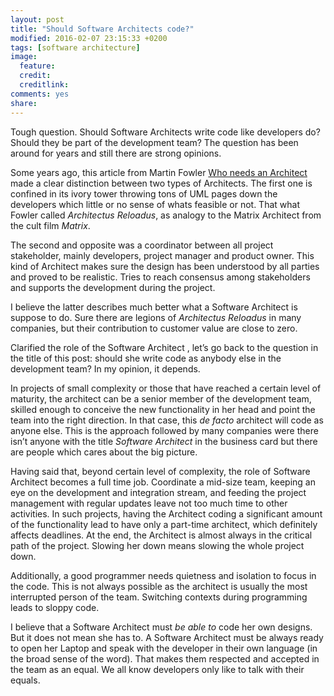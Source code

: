 ```yaml
---
layout: post
title: "Should Software Architects code?"
modified: 2016-02-07 23:15:33 +0200
tags: [software architecture]
image:
  feature: 
  credit: 
  creditlink: 
comments: yes
share: 
---
```

Tough question. Should Software Architects write code like developers do? Should they be part of the development team? The question has been around for  years and still there are strong opinions.

Some years ago, this article from Martin Fowler [Who needs an Architect](http://martinfowler.com/ieeeSoftware/whoNeedsArchitect.pdf) made a clear distinction between two types of Architects. The first one is confined in its ivory tower throwing tons of UML pages down the developers which little or no sense of whats feasible or not. That what Fowler called *Architectus Reloadus*, as analogy to the Matrix Architect from the cult film *Matrix*.

The second and opposite was a coordinator between all project stakeholder, mainly developers, project manager and product owner. This kind of Architect makes sure the design has been understood by  all parties and proved to be realistic.  Tries to reach consensus among stakeholders and supports the development during the project.

I believe the latter describes much better what a Software Architect is suppose to do. Sure there are legions of  *Architectus Reloadus* in many companies, but their contribution to customer value are close to zero.

Clarified the role of the Software Architect , let’s go back to the question in the title of this post: should she write code as anybody else in the development team? In my opinion, it depends.

In projects of small complexity or those that have reached a certain level of maturity, the architect can be a senior member of the development team, skilled enough to conceive the new functionality in her head and point the team into the right direction. In that case, this *de facto* architect will code as anyone else. This is the approach followed by many companies were there isn’t anyone with the title *Software Architect* in the business card but there are people which cares about the big picture.   

Having said that, beyond certain level of complexity, the role of Software Architect becomes a full time job. Coordinate a mid-size team, keeping an eye on the development and integration stream, and feeding the project management with regular updates leave not too much time to other activities. In such projects, having the Architect coding a significant amount of the functionality lead to have only a part-time architect, which definitely affects deadlines. At the end, the Architect is almost always in the critical path of the project. Slowing her down means slowing the whole project down.

Additionally, a good programmer needs quietness and isolation to focus in the code. This is not always possible as the architect is usually the most interrupted person of the team.  Switching contexts during programming leads to sloppy code. 

I believe that a Software Architect must *be able to* code her own designs. But it does not mean she has to. A Software Architect must be always ready to open her Laptop and speak with the developer in their own language (in the broad sense of the word). That makes them respected and accepted in the team as an equal. We all know developers only like to talk with their equals.  
